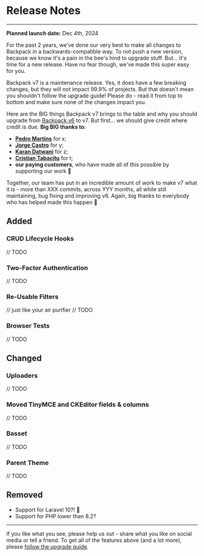 # Release Notes

---

**Planned launch date:** Dec 4th, 2024

For the past 2 years, we've done our very best to make all changes to Backpack in a backwards-compatible way. To not push a new version, because we know it's a pain in the bee's hind to upgrade stuff. But... it's time for a new release. Have no fear though, we've made this super easy for you.

Backpack v7 is a maintenance release. Yes, it does have a few breaking changes, but they will not impact 99.9% of projects. But that doesn't mean you shouldn't follow the upgrade guide! Please do - read it from top to bottom and make sure none of the changes impact you.

Here are the BIG things Backpack v7 brings to the table and why you should upgrade from [Backpack v6](/docs/6.x) to v7. But first... we should give credit where credit is due. **Big BIG thanks to**:
- **[Pedro Martins](https://github.com/pxpm)** for x;
- **[Jorge Castro](https://github.com/jcastroa87)** for y;
- **[Karan Datwani](https://github.com/karandatwani92)** for z;
- **[Cristian Tabacitu](https://github.com/tabacitu)** for t;
- **our paying customers**, who have made all of this possible by supporting our work 🙏

Together, our team has put in an incredible amount of work to make v7 what it is - more than XXX commits, across YYY months, all while still maintaining, bug fixing and improving v6. Again, big thanks to everybody who has helped made this happen 🙏

<a name="added"></a>
## Added

### CRUD Lifecycle Hooks

// TODO

### Two-Factor Authentication

// TODO

### Re-Usable Filters

// just like your air purifier
// TODO

### Browser Tests

// TODO


<a name="changed"></a>
## Changed

### Uploaders

// TODO

### Moved TinyMCE and CKEditor fields & columns

// TODO

### Basset

// TODO

### Parent Theme

// TODO

<a name="removed"></a>
## Removed

- Support for Laravel 10?! 👀
- Support for PHP lower than 8.2?

---

If you like what you see, please help us out - share what you like on social media or tell a friend. To get all of the features above (and a lot more), please [follow the upgrade guide](/docs/{{version}}/upgrade-guide).
